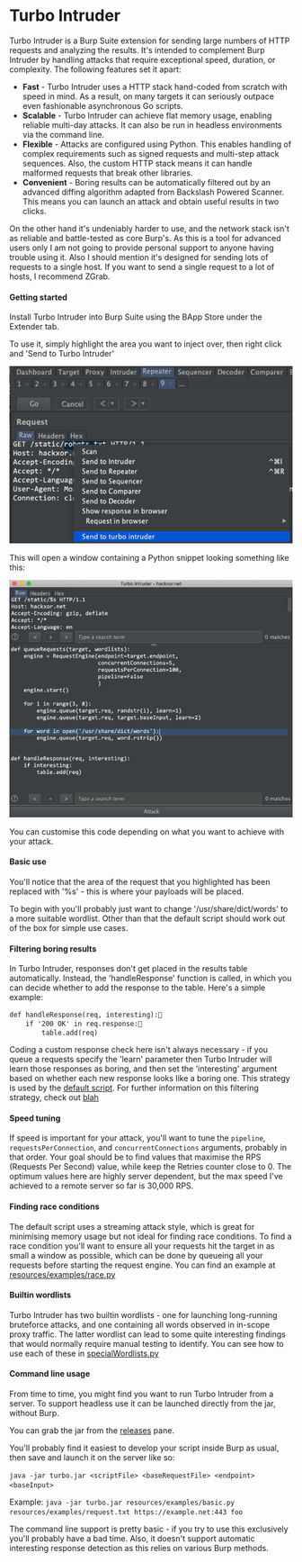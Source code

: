 # Turbo Intruder

Turbo Intruder is a Burp Suite extension for sending large numbers of HTTP requests and analyzing the results. It's intended to complement Burp Intruder by handling attacks that require exceptional speed, duration, or complexity. The following features set it apart:

- **Fast** - Turbo Intruder uses a HTTP stack hand-coded from scratch with speed in mind. As a result, on many targets it can seriously outpace even fashionable asynchronous Go scripts.
- **Scalable** - Turbo Intruder can achieve flat memory usage, enabling reliable multi-day attacks. It can also be run in headless environments via the command line.
- **Flexible** - Attacks are configured using Python. This enables handling of complex requirements such as signed requests and multi-step attack sequences. Also, the custom HTTP stack means it can handle malformed requests that break other libraries.
- **Convenient** - Boring results can be automatically filtered out by an advanced diffing algorithm adapted from Backslash Powered Scanner. This means you can launch an attack and obtain useful results in two clicks.

On the other hand it's undeniably harder to use, and the network stack isn't as reliable and battle-tested as core Burp's. As this is a tool for advanced users only I am not going to provide personal support to anyone having trouble using it. Also I should mention it's designed for sending lots of requests to a single host. If you want to send a single request to a lot of hosts, I recommend ZGrab.

#### Getting started

Install Turbo Intruder into Burp Suite using the BApp Store under the Extender tab.

To use it, simply highlight the area you want to inject over, then right click and 'Send to Turbo Intruder'

![hover](images/hover.png)

This will open a window containing a Python snippet looking something like this:

![customise](images/turbowindow.png)

You can customise this code depending on what you want to achieve with your attack.

#### Basic use

You'll notice that the area of the request that you highlighted has been replaced with '%s' - this is where your payloads will be placed.

To begin with you'll probably just want to change '/usr/share/dict/words' to a more suitable wordlist. Other than that the default script should work out of the box for simple use cases.

#### Filtering boring results

In Turbo Intruder, responses don't get placed in the results table automatically. Instead, the 'handleResponse' function is called, in which you can decide whether to add the response to the table. Here's a simple example:
```
def handleResponse(req, interesting):
    if '200 OK' in req.response:
        table.add(req)
````

Coding a custom response check here isn't always necessary - if you queue a requests specify the 'learn' parameter then Turbo Intruder will learn those responses as boring, and then set the 'interesting' argument based on whether each new response looks like a boring one. This strategy is used by the [default script](https://github.com/PortSwigger/turbo-intruder/blob/master/resources/examples/default.py). For further information on this filtering strategy, check out [blah](https://www.youtube.com/watch?v=EPmjl7q1-n4&list=PLuUtcRxSUZUpv2An-RNhjuZSJ5fjY7ghe&index=3)

#### Speed tuning

If speed is important for your attack, you'll want to tune the `pipeline`, `requestsPerConnection`, and `concurrentConnections` arguments, probably in that order. Your goal should be to find values that maximise the RPS (Requests Per Second) value, while keep the Retries counter close to 0. The optimum values here are highly server dependent, but the max speed I've achieved to a remote server so far is 30,000 RPS.

#### Finding race conditions

The default script uses a streaming attack style, which is great for minimising memory usage but not ideal for finding race conditions. To find a race condition you'll want to ensure all your requests hit the target in as small a window as possible, which can be done by queueing all your requests before starting the request engine. You can find an example at [resources/examples/race.py](https://github.com/PortSwigger/turbo-intruder/blob/master/resources/examples/race.py)

#### Builtin wordlists

Turbo Intruder has two builtin wordlists - one for launching long-running bruteforce attacks, and one containing all words observed in in-scope proxy traffic. The latter wordlist can lead to some quite interesting findings that would normally require manual testing to identify. You can see how to use each of these in [specialWordlists.py](https://github.com/PortSwigger/turbo-intruder/blob/master/resources/examples/specialWordlists.py)

#### Command line usage

From time to time, you might find you want to run Turbo Intruder from a server. To support headless use it can be launched directly from the jar, without Burp.

You can grab the jar from the [releases](https://github.com/PortSwigger/turbo-intruder/releases) pane.

You'll probably find it easiest to develop your script inside Burp as usual, then save and launch it on the server like so:

`java -jar turbo.jar <scriptFile> <baseRequestFile> <endpoint> <baseInput>`

Example: `java -jar turbo.jar resources/examples/basic.py resources/examples/request.txt https://example.net:443 foo`

The command line support is pretty basic - if you try to use this exclusively you'll probably have a bad time. Also, it doesn't support automatic interesting response detection as this relies on various Burp methods.
